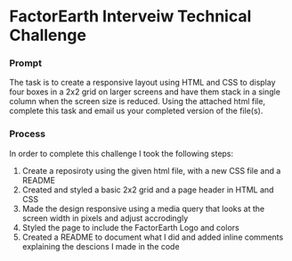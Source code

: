 # FactorEarth Interveiw Technical Challenge

### Prompt
The task is to create a responsive layout using HTML and CSS to display four boxes in a 2x2 grid on larger screens and have them stack in a single column when the screen size is reduced. Using the attached html file, complete this task and email us your completed version of the file(s). 

### Process
In order to complete this challenge I took the following steps:
1. Create a reposiroty using the given html file, with a new CSS file and a README
2. Created and styled a basic 2x2 grid and a page header in HTML and CSS
4. Made the design responsive using a media query that looks at the screen width in pixels and adjust accrodingly
5. Styled the page to include the FactorEarth Logo and colors
6. Created a README to document what I did and added inline comments explaining the descions I made in the code
